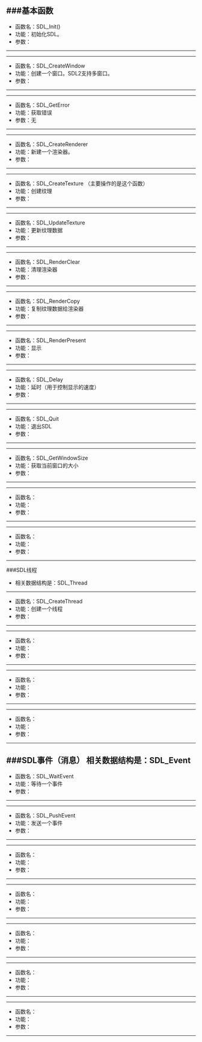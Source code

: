 
###基本函数
---
* 函数名：SDL_Init()
* 功能：初始化SDL。
* 参数：
---

---
* 函数名：SDL_CreateWindow
* 功能：创建一个窗口。SDL2支持多窗口。
* 参数：
---

---
* 函数名：SDL_GetError
* 功能：获取错误
* 参数：无
---

---
* 函数名：SDL_CreateRenderer
* 功能：新建一个渲染器。
* 参数：
---

---
* 函数名：SDL_CreateTexture （主要操作的是这个函数）
* 功能：创建纹理
* 参数：
---

---
* 函数名：SDL_UpdateTexture
* 功能：更新纹理数据
* 参数：
---

---
* 函数名：SDL_RenderClear
* 功能：清理渲染器
* 参数：
---

---
* 函数名：SDL_RenderCopy
* 功能：复制纹理数据给渲染器
* 参数：
---

---
* 函数名：SDL_RenderPresent
* 功能：显示
* 参数：
---

---
* 函数名：SDL_Delay
* 功能：延时（用于控制显示的速度）
* 参数：
---

---
* 函数名：SDL_Quit
* 功能：退出SDL
* 参数：
---

---
* 函数名：SDL_GetWindowSize
* 功能：获取当前窗口的大小
* 参数：
---

---
* 函数名：
* 功能：
* 参数：
---

---
* 函数名：
* 功能：
* 参数：
---
###SDL线程
* 相关数据结构是：SDL_Thread
---
* 函数名：SDL_CreateThread 
* 功能：创建一个线程 
* 参数：
---
---
* 函数名：
* 功能：
* 参数：
---

---
* 函数名：
* 功能：
* 参数：
---

---
* 函数名：
* 功能：
* 参数：
---
###SDL事件（消息）
相关数据结构是：SDL_Event
---
* 函数名：SDL_WaitEvent
* 功能：等待一个事件
* 参数：
---

---
* 函数名：SDL_PushEvent
* 功能：发送一个事件
* 参数：
---

---
* 函数名：
* 功能：
* 参数：
---

---
* 函数名：
* 功能：
* 参数：
---

---
* 函数名：
* 功能：
* 参数：
---

---
* 函数名：
* 功能：
* 参数：
---

---
* 函数名：
* 功能：
* 参数：
---
